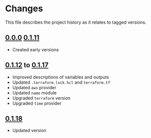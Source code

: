 # Changes
This file describes the project history as it relates to tagged versions.

## [0.0.0](.) [0.1.11](.)
- Created early versions

## [0.1.12](.) to [0.1.17](.)
- Improved descriptions of variables and outputs
- Updated `.terraform.lock.hcl` and `terraform.tf`
- Updated `aws` provider
- Updated `name` module
- Upgraded `terraform` version
- Upgraded `time` provider

## [0.1.18](.)
- Updated version
